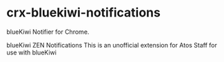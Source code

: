 crx-bluekiwi-notifications
==========================

blueKiwi Notifier for Chrome.

blueKiwi ZEN Notifications
This is an unofficial extension for Atos Staff for use with blueKiwi
